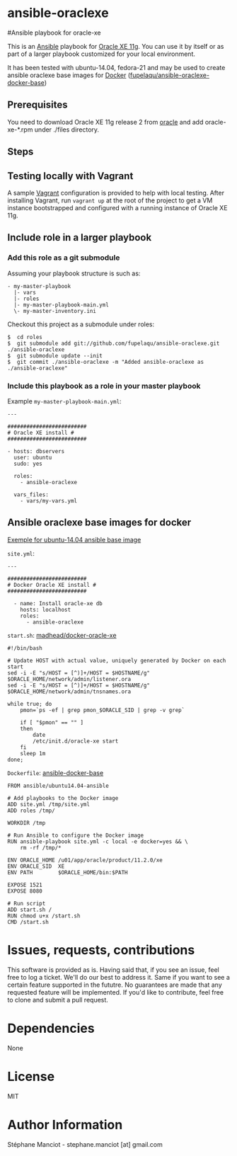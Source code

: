 ansible-oraclexe
================

#Ansible playbook for oracle-xe

This is an [Ansible](http://www.ansibleworks.com/) playbook for [Oracle XE 11g](http://www.oracle.com/technetwork/products/express-edition/overview/index.html). You can use it by itself or as part of a larger playbook customized for your local environment.

It has been tested with ubuntu-14.04, fedora-21 and may be used to create ansible oraclexe base images for [Docker](https://www.docker.com/) ([fupelaqu/ansible-oraclexe-docker-base](https://github.com/fupelaqu/ansible-oraclexe-docker-base))


Prerequisites
-------------

You need to download Oracle XE 11g release 2 from [oracle](http://www.oracle.com/technetwork/products/express-edition/downloads/index.html) and add oracle-xe-*.rpm under ./files directory.

Steps
-----

## Testing locally with Vagrant
A sample [Vagrant](http://www.vagrantup.com/) configuration is provided to help with local testing. After installing Vagrant, run `vagrant up` at the root of the project to get a VM instance bootstrapped and configured with a running instance of Oracle XE 11g.

## Include role in a larger playbook
### Add this role as a git submodule
Assuming your playbook structure is such as:
```
- my-master-playbook
  |- vars
  |- roles
  |- my-master-playbook-main.yml
  \- my-master-inventory.ini
```

Checkout this project as a submodule under roles:

```
$  cd roles
$  git submodule add git://github.com/fupelaqu/ansible-oraclexe.git ./ansible-oraclexe
$  git submodule update --init
$  git commit ./ansible-oraclexe -m "Added ansible-oraclexe as ./ansible-oraclexe"
```

### Include this playbook as a role in your master playbook
Example `my-master-playbook-main.yml`:

```
---

#########################
# Oracle XE install #
#########################

- hosts: dbservers
  user: ubuntu
  sudo: yes

  roles:
    - ansible-oraclexe

  vars_files:
    - vars/my-vars.yml
```

## Ansible oraclexe base images for docker 

[Exemple for ubuntu-14.04 ansible base image](https://github.com/fupelaqu/ansible-oraclexe-docker-base)

`site.yml`:

```
---

#########################
# Docker Oracle XE install #
#########################

  - name: Install oracle-xe db
    hosts: localhost
    roles:
      - ansible-oraclexe
```

`start.sh`: [madhead/docker-oracle-xe](https://github.com/madhead/docker-oracle-xe/blob/master/config/start.sh)

```
#!/bin/bash

# Update HOST with actual value, uniquely generated by Docker on each start
sed -i -E "s/HOST = [^)]+/HOST = $HOSTNAME/g" $ORACLE_HOME/network/admin/listener.ora
sed -i -E "s/HOST = [^)]+/HOST = $HOSTNAME/g" $ORACLE_HOME/network/admin/tnsnames.ora

while true; do
    pmon=`ps -ef | grep pmon_$ORACLE_SID | grep -v grep`

    if [ "$pmon" == "" ]
    then
        date
        /etc/init.d/oracle-xe start
    fi
    sleep 1m
done;

```

`Dockerfile`: [ansible-docker-base](https://github.com/ansible/ansible-docker-base)

```
FROM ansible/ubuntu14.04-ansible

# Add playbooks to the Docker image
ADD site.yml /tmp/site.yml
ADD roles /tmp/

WORKDIR /tmp

# Run Ansible to configure the Docker image
RUN ansible-playbook site.yml -c local -e docker=yes && \
    rm -rf /tmp/*

ENV ORACLE_HOME /u01/app/oracle/product/11.2.0/xe
ENV ORACLE_SID  XE
ENV PATH        $ORACLE_HOME/bin:$PATH

EXPOSE 1521
EXPOSE 8080

# Run script
ADD start.sh /
RUN chmod u+x /start.sh
CMD /start.sh

```

# Issues, requests, contributions
This software is provided as is. Having said that, if you see an issue, feel free to log a ticket. We'll do our best to address it. Same if you want to see a certain feature supported in the fututre. No guarantees are made that any requested feature will be implemented. If you'd like to contribute, feel free to clone and submit a pull request.

# Dependencies
None

# License
MIT

# Author Information

Stéphane Manciot - stephane.manciot [at] gmail.com
